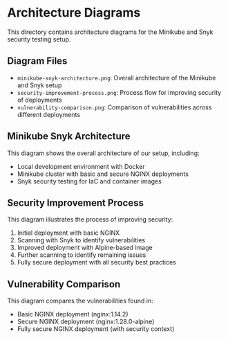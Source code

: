 # Architecture Diagrams

This directory contains architecture diagrams for the Minikube and Snyk security testing setup.

## Diagram Files

- `minikube-snyk-architecture.png`: Overall architecture of the Minikube and Snyk setup
- `security-improvement-process.png`: Process flow for improving security of deployments
- `vulnerability-comparison.png`: Comparison of vulnerabilities across different deployments

## Minikube Snyk Architecture

This diagram shows the overall architecture of our setup, including:
- Local development environment with Docker
- Minikube cluster with basic and secure NGINX deployments
- Snyk security testing for IaC and container images

## Security Improvement Process

This diagram illustrates the process of improving security:
1. Initial deployment with basic NGINX
2. Scanning with Snyk to identify vulnerabilities
3. Improved deployment with Alpine-based image
4. Further scanning to identify remaining issues
5. Fully secure deployment with all security best practices

## Vulnerability Comparison

This diagram compares the vulnerabilities found in:
- Basic NGINX deployment (nginx:1.14.2)
- Secure NGINX deployment (nginx:1.28.0-alpine)
- Fully secure NGINX deployment (with security context)
